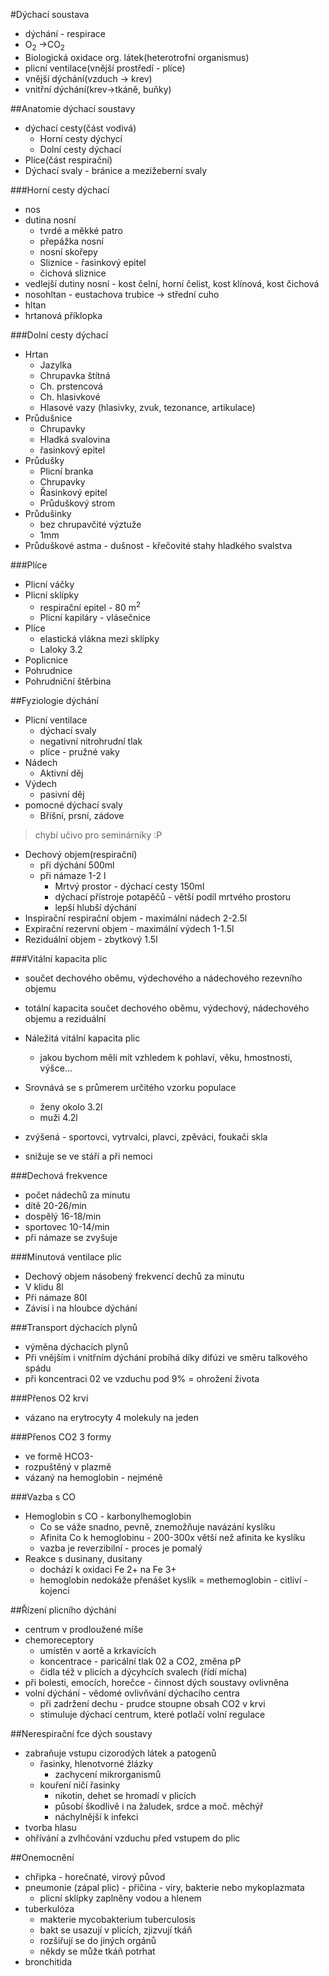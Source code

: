 #Dýchací soustava
* dýchání - respirace
* O<sub>2</sub> ->CO<sub>2</sub>
* Biologická oxidace org. látek(heterotrofní organismus)
* plicní ventilace(vnější prostředí - plíce)
* vnější dýchání(vzduch -> krev)
* vnitřní dýchání(krev->tkáně, buňky)

##Anatomie dýchací soustavy
* dýchací cesty(část vodivá)
  * Horní cesty dýchycí
  * Dolní cesty dýchací
* Plíce(část respirační)
* Dýchací svaly - bránice a mezižeberní svaly

###Horní cesty dýchací
* nos
* dutina nosní
    *  tvrdé a měkké patro
    * přepážka nosní
    * nosní skořepy
  *  Sliznice - řasinkový epitel
  * čichová sliznice
* vedlejší dutiny nosní - kost čelní, horní čelist, kost klínová, kost čichová
* nosohltan - eustachova trubice ->  střední cuho
* hltan
* hrtanová příklopka

###Dolní cesty dýchací
* Hrtan
  * Jazylka
  * Chrupavka štítná
  * Ch. prstencová
  * Ch. hlasivkové
  * Hlasové vazy (hlasivky, zvuk, tezonance, artikulace)
* Průdušnice
  * Chrupavky
  * Hladká svalovina
  * řasinkový epitel
* Průdušky
  * Plicní branka
  * Chrupavky
  * Řasinkový epitel
  * Průduškový strom
* Průdušinky
  * bez chrupavčité výztuže
  * 1mm
* Průduškové astma - dušnost - křečovité stahy hladkého svalstva

###Plíce
* Plicní váčky
* Plicní sklípky
  * respirační epitel - 80 m<sup>2</sup>
  * Plicní kapiláry - vlásečnice
* Plíce
  * elastická vlákna mezi sklípky
  * Laloky 3.2
* Poplicnice
* Pohrudnice
* Pohrudniční štěrbina

##Fyziologie dýchání
* Plicní ventilace
  * dýchací svaly
  * negativní nitrohrudní tlak
  * plíce - pružné vaky
* Nádech
  * Aktivní děj
* Výdech
  * pasivní děj
* pomocné dýchací svaly
  * Břišní, prsní, zádove

> chybí učivo pro seminárníky :P

* Dechový objem(respirační)
  * při dýchání 500ml
  * při námaze 1-2 l
    * Mrtvý prostor - dýchací cesty 150ml
    * dýchací přístroje potapěčů - větší podíl mrtvého prostoru
    * lepší hlubší dýchání
* Inspirační respirační objem - maximální nádech 2-2.5l
* Expirační rezervní objem - maximální výdech 1-1.5l
* Reziduální objem - zbytkový 1.5l

###Vitální kapacita plic
* součet dechového oběmu, výdechového a nádechového rezevního objemu
* totální kapacita součet dechového oběmu, výdechový, nádechového objemu a reziduální

* Náležitá vitální kapacita plic
  * jakou bychom měli mít vzhledem k pohlaví, věku, hmostnosti, výšce...
* Srovnává se s průmerem určitého vzorku populace
  * ženy okolo 3.2l
  * muži 4.2l
* zvýšená - sportovci, vytrvalci, plavci, zpěváci, foukači skla
* snižuje se ve stáří a při nemoci

###Dechová frekvence
* počet nádechů za minutu
* dítě 20-26/min
* dospělý 16-18/min
* sportovec 10-14/min
* při námaze se zvyšuje

###Minutová ventilace plic
* Dechový objem násobený frekvencí dechů za minutu
* V klidu 8l
* Při námaze 80l
* Závisí i na hloubce dýchání

###Transport dýchacích plynů
* výměna dýchacích plynů
* Při vnějším i vnitřním dýchání probíhá díky difúzi ve směru talkového spádu
* při koncentraci 02 ve vzduchu pod 9% = ohrožení života

###Přenos O2 krví
* vázano na erytrocyty 4 molekuly na jeden

###Přenos CO2
3 formy
* ve formě HCO3-
* rozpuštěný v plazmě
* vázaný na hemoglobin - nejméně

###Vazba s CO
* Hemoglobin s CO - karbonylhemoglobin
  * Co se váže snadno, pevně, znemožňuje navázání kyslíku
  * Afinita Co k hemoglobinu - 200-300x větší než afinita ke kyslíku
  * vazba je reverzibilní - proces je pomalý
* Reakce s dusinany, dusitany
  * dochází k oxidaci Fe 2+ na Fe 3+
  * hemoglobin nedokáže přenášet kyslík = methemoglobin - citliví - kojenci

##Řízení plicního dýchání
* centrum v prodloužené míše
* chemoreceptory
  * umístěn v aortě a krkavicích
  * koncentrace - paricální tlak 02 a CO2, změna pP
  * čidla též v plicích a dýcyhcích svalech (řídí mícha)
* při bolesti, emocích, horečce - činnost dých soustavy ovlivněna
* volní dýchání - vědomé ovlivňvání dýchacího centra
  * při zadržení dechu - prudce stoupne obsah CO2 v krvi
  * stimuluje dýchací centrum, které potlačí volní regulace

##Nerespirační fce dých soustavy
* zabraňuje vstupu cizorodých látek a patogenů
  * řasinky, hlenotvorné žlázky
    * zachycení mikrorganismů
  * kouření ničí řasinky
    *  nikotin, dehet se hromadí v plicích
    * působí škodlivě i na žaludek, srdce a moč. měchýř
    * náchylnější k infekci
* tvorba hlasu
* ohřívání a zvlhčování vzduchu před vstupem do plic

##Onemocnění
* chřipka - horečnaté, virový původ
* pneumonie (zápal plic) - přičina - viry, bakterie nebo mykoplazmata
  *   plicní sklípky zaplněny vodou a hlenem
* tuberkulóza
  * makterie mycobakterium tuberculosis
  * bakt se usazují v plicích, zjizvují tkáň
  * rozšiřují se do jiných orgánů
  * někdy se může tkáň potrhat
* bronchitida
